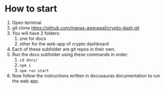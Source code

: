 # How to start
1. Open terminal
2. git clone https://github.com/manas-aggrawal/crypto-dash.git
3. You will have 2 folders:
   1. one for docs
   2. other for the web-app of crypto dashboard
4. Each of these subfolder are git repos in their own.
5. Run the docs subfolder using these commands in order:
   1. ```cd docs/```
   2. `npm i`
   3. `npm run start`
6. Now follow the instructions written in docusauras documentation to run the web app.